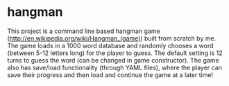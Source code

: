# hangman
This project is a command line based hangman game (http://en.wikipedia.org/wiki/Hangman_(game)) built from scratch by me. The game loads in a 1000 word database and randomly chooses a word (between 5-12 letters long) for the player to guess. The default setting is 12 turns to guess the word (can be changed in game constructor). The game also has save/load functionality (through YAML files), where the player can save their progress and then load and continue the game at a later time!